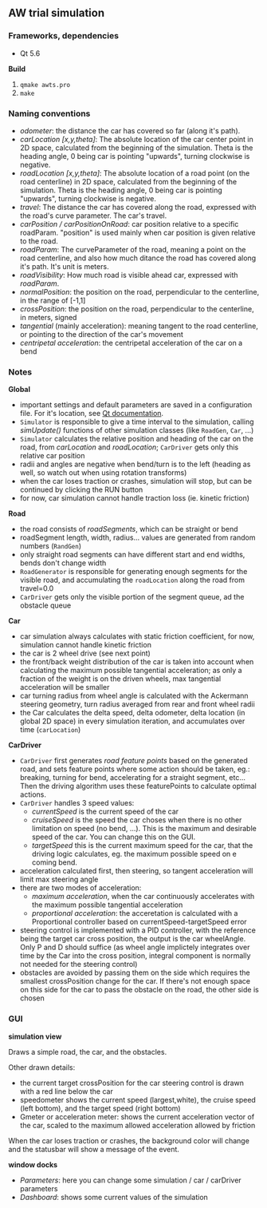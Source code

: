 ## AW trial simulation

### Frameworks, dependencies

- Qt 5.6

**Build**

1. `qmake awts.pro`
2. `make`


### Naming conventions

- *odometer*: the distance the car has covered so far (along it's path).
- *carLocation [x,y,theta]*: The absolute location of the car center point in 2D space, calculated from the beginning of the simulation. Theta is the heading angle, 0 being car is pointing "upwards", turning clockwise is negative.
- *roadLocation [x,y,theta]*: The absolute location of a road point (on the road centerline) in 2D space, calculated from the beginning of the simulation. Theta is the heading angle, 0 being car is pointing "upwards", turning clockwise is negative.
- *travel*: The distance the car has covered along the road, expressed with the road's curve parameter. The car's travel.
- *carPosition / carPositionOnRoad*: car position relative to a specific roadParam. "position" is used mainly when car position is given relative to the road.
- *roadParam*: The curveParameter of the road, meaning a point on the road centerline, and also how much ditance the road has covered along it's path. It's unit is meters.
- *roadVisibility*: How much road is visible ahead car, expressed with *roadParam*.
- *normalPosition*: the position on the road, perpendicular to the centerline, in the range of [-1,1]
- *crossPosition*: the position on the road, perpendicular to the centerline, in meters, signed
- *tangential* (mainly acceleration): meaning tangent to the road centerline, or pointing to the direction of the car's movement
- *centripetal acceleration*: the centripetal acceleration of the car on a bend


### Notes

**Global**

- important settings and default parameters are saved in a configuration file. For it's location, see [Qt documentation](http://doc.qt.io/qt-5.6/qsettings.html#platform-specific-notes).
- `Simulator` is responsible to give a time interval to the simulation, calling *simUpdate()* functions of other simulation classes (like `RoadGen`, `Car`, ...)
- `Simulator` calculates the relative position and heading of the car on the road, from *carLocation* and *roadLocation*; `CarDriver` gets only this relative car position
- radii and angles are negative when bend/turn is to the left (heading as well, so watch out when using rotation transforms)
- when the car loses traction or crashes, simulation will stop, but can be continued by clicking the RUN button
- for now, car simulation cannot handle traction loss (ie. kinetic friction)

**Road**

- the road consists of *roadSegments*, which can be straight or bend
- roadSegment length, width, radius... values are generated from random numbers (`RandGen`)
- only straight road segments can have different start and end widths, bends don't change width
- `RoadGenerator` is responsible for generating enough segments for the visible road, and accumulating the `roadLocation` along the road from travel=0.0
- `CarDriver` gets only the visible portion of the segment queue, ad the obstacle queue

**Car**

- car simulation always calculates with static friction coefficient, for now, simulation cannot handle kinetic friction
- the car is 2 wheel drive (see next point)
- the front/back weight distribution of the car is taken into account when calculating the maximum possible tangential acceleration; as only a fraction of the weight is on the driven wheels,
	max tangential acceleration will be smaller
- car turning radius from wheel angle is calculated with the Ackermann steering geometry, turn radius averaged from rear and front wheel radii
- the Car calculates the delta speed, delta odometer, delta location (in global 2D space) in every simulation iteration, and accumulates over time (`carLocation`)

**CarDriver**

- `CarDriver` first generates *road feature points* based on the generated road, and sets feature points where some action should be taken, eg.: breaking, turning for bend, accelerating for a straight segment, etc...
	Then the driving algorithm uses these featurePoints to calculate optimal actions.
- `CarDriver` handles 3 speed values:
  - *currentSpeed* is the current speed of the car
  - *cruiseSpeed* is the speed the car choses when there is no other limitation on speed (no bend, ...). This is the maximum and desirable speed of the car. You can change this on the GUI.
  - *targetSpeed* this is the current maximum speed for the car, that the driving logic calculates, eg. the maximum possible speed on e coming bend.
- acceleration calculated first, then steering, so tangent acceleration will limit max steering angle
- there are two modes of acceleration:
  - *maximum acceleration*, when the car continuously accelerates with the maximum possible tangential acceleration
  - *proportional acceleration*: the acceretation is calculated with a Proportional controller based on currentSpeed-targetSpeed error
- steering control is implemented with a PID controller, with the reference being the target car cross position, the output is the car wheelAngle. Only P and D should suffice
	(as wheel angle implictely integrates over time by the Car into the cross position, integral component is normally not needed for the steering control)
- obstacles are avoided by passing them on the side which requires the smallest crossPosition change for the car.
	If there's not enough space on this side for the car to pass the obstacle on the road, the other side is chosen


### GUI

**simulation view**

Draws a simple road, the car, and the obstacles.

Other drawn details:

- the current target crossPosition for the car steering control is drawn with a red line below the car
- speedometer shows the current speed (largest,white), the cruise speed (left bottom), and the target speed (right bottom)
- Gmeter or acceleration meter: shows the current acceleration vector of the car, scaled to the maximum allowed acceleration allowed by friction

When the car loses traction or crashes, the background color will change and the statusbar will show a message of the event.

**window docks**

- *Parameters*: here you can change some simulation / car / carDriver parameters
- *Dashboard*: shows some current values of the simulation

